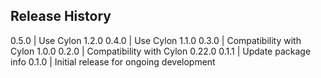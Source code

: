 ## Release History

0.5.0   | Use Cylon 1.2.0
0.4.0   | Use Cylon 1.1.0
0.3.0   | Compatibility with Cylon 1.0.0
0.2.0   | Compatibility with Cylon 0.22.0
0.1.1   | Update package info
0.1.0   | Initial release for ongoing development
